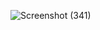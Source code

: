 
![Screenshot (341)](https://github.com/user-attachments/assets/71cfab3d-f108-4823-b94a-c0519f4085be)

